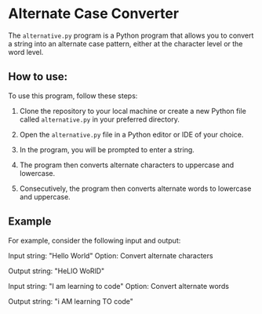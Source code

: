 # Alternate Case Converter

The `alternative.py` program is a Python program that allows you to convert a string into an alternate case pattern, either at the character level or the word level.

## How to use:

To use this program, follow these steps:

1. Clone the repository to your local machine or create a new Python file called `alternative.py` in your preferred directory.

2. Open the `alternative.py` file in a Python editor or IDE of your choice.

3. In the program, you will be prompted to enter a string.

4. The program then converts alternate characters to uppercase and lowercase.

5. Consecutively, the program then converts alternate words to lowercase and uppercase.

## Example

For example, consider the following input and output:

Input string: "Hello World"
Option: Convert alternate characters

Output string: "HeLlO WoRlD"

Input string: "I am learning to code"
Option: Convert alternate words

Output string: "i AM learning TO code"
